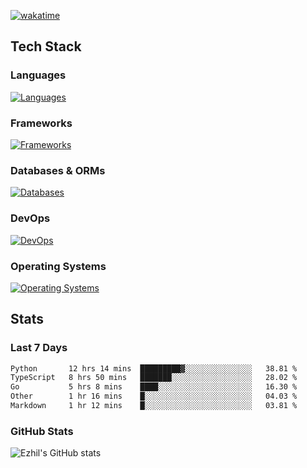 [![wakatime](https://wakatime.com/badge/user/e780b5d2-6a76-4fde-a594-4ff159327ad3.svg)](https://wakatime.com/@e780b5d2-6a76-4fde-a594-4ff159327ad3)

## Tech Stack

### Languages

[![Languages](https://skillicons.dev/icons?i=python,java,kotlin,javascript,typescript,php,go,rust&theme=dark)](https://skillicons.dev)

### Frameworks

[![Frameworks](https://skillicons.dev/icons?i=react,next,tailwind,express,flask,jquery,bootstrap&theme=dark)](https://skillicons.dev)

### Databases & ORMs

[![Databases](https://skillicons.dev/icons?i=mysql,postgres,mongodb,prisma&theme=dark)](https://skillicons.dev)

### DevOps

[![DevOps](https://skillicons.dev/icons?i=aws,azure,gcp,cloudflare,vercel,docker,git,github,githubactions,nginx&theme=dark)](https://skillicons.dev)

### Operating Systems

[![Operating Systems](https://skillicons.dev/icons?i=windows,ubuntu&theme=dark)](https://skillicons.dev)

## Stats

### Last 7 Days

<!--START_SECTION:waka-->

```txt
Python       12 hrs 14 mins  █████████▓░░░░░░░░░░░░░░░   38.81 %
TypeScript   8 hrs 50 mins   ███████░░░░░░░░░░░░░░░░░░   28.02 %
Go           5 hrs 8 mins    ████░░░░░░░░░░░░░░░░░░░░░   16.30 %
Other        1 hr 16 mins    █░░░░░░░░░░░░░░░░░░░░░░░░   04.03 %
Markdown     1 hr 12 mins    █░░░░░░░░░░░░░░░░░░░░░░░░   03.81 %
```

<!--END_SECTION:waka-->

### GitHub Stats

![Ezhil's GitHub stats](https://github-readme-stats.vercel.app/api?username=ezhil56x&theme=dark&show_icons=true)
